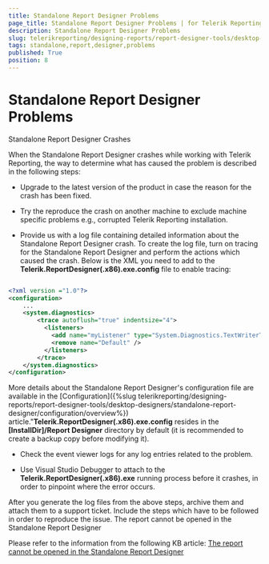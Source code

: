 ```yaml
---
title: Standalone Report Designer Problems
page_title: Standalone Report Designer Problems | for Telerik Reporting Documentation
description: Standalone Report Designer Problems
slug: telerikreporting/designing-reports/report-designer-tools/desktop-designers/standalone-report-designer/standalone-report-designer-problems
tags: standalone,report,designer,problems
published: True
position: 8
---
```


# Standalone Report Designer Problems

Standalone Report Designer Crashes

When the Standalone Report Designer crashes while working with Telerik Reporting,
          the way to determine what has caused the problem is described in the following steps:
        

* Upgrade to the latest version of the product in case the reason for the crash has been fixed.

* Try the reproduce the crash on another machine to exclude machine specific problems e.g., corrupted Telerik Reporting installation.

* Provide us with a log file containing detailed information about the Standalone Report Designer crash.
              To create the log file, turn on tracing for the Standalone Report Designer and perform the actions which caused the crash.
              Below is the XML you need to add to the __Telerik.ReportDesigner(.x86).exe.config__ file to enable tracing:
            

	
````xml

<?xml version ="1.0"?>
<configuration>
    ...
    <system.diagnostics>
        <trace autoflush="true" indentsize="4">
          <listeners>
            <add name="myListener" type="System.Diagnostics.TextWriterTraceListener" initializeData="c:\temp\StandaloneDesigner.LOG" />              
            <remove name="Default" />
          </listeners>
        </trace>
    </system.diagnostics>
</configuration>

````

More details about the Standalone Report Designer's configuration file are available in the [Configuration]({%slug telerikreporting/designing-reports/report-designer-tools/desktop-designers/standalone-report-designer/configuration/overview%}) article."__Telerik.ReportDesigner(.x86).exe.config__ resides in the __[InstallDir]/Report Designer__ directory by default
              (it is recommended to create a backup copy before modifying it).
            

* Check the event viewer logs for any log entries related to the problem.

* Use Visual Studio Debugger to attach to the __Telerik.ReportDesigner(.x86).exe__ running process before it crashes,
              in order to pinpoint where the error occurs.
            

After you generate the log files from the above steps, archive them and attach them to a support ticket.
          Include the steps which have to be followed in order to reproduce the issue.
        The report cannot be opened in the Standalone Report Designer

Please refer to the information from the following KB article: [The report cannot be opened in the Standalone Report Designer](./knowledge-base/report-cannot-be-opened-in-standalone-report-designer)
